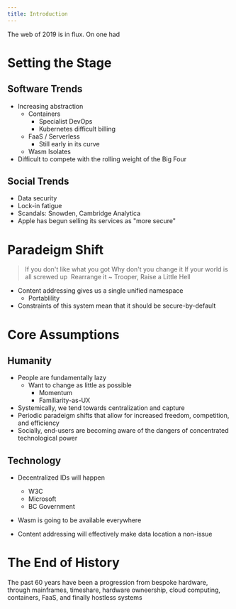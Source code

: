 ```yaml
---
title: Introduction
---
```


The web of 2019 is in flux. On one had

# Setting the Stage

## Software Trends

* Increasing abstraction
  * Containers
    * Specialist DevOps
    * Kubernetes difficult billing
  * FaaS / Serverless
    * Still early in its curve
  * Wasm Isolates
* Difficult to compete with the rolling weight of the Big Four

## Social Trends

* Data security
* Lock-in fatigue
* Scandals: Snowden, Cambridge Analytica
* Apple has begun selling its services as "more secure"

# Paradeigm Shift

> If you don't like what you got Why don't you change it
> If your world is all screwed up 
> Rearrange it
> ~ Trooper, Raise a Little Hell

* Content addressing gives us a single unified namespace
  * Portablility
* Constraints of this system mean that it should be secure-by-default

# Core Assumptions

## Humanity

* People are fundamentally lazy
  * Want to change as little as possible
    * Momentum
    * Familiarity-as-UX
* Systemically, we tend towards centralization and capture
* Periodic paradeigm shifts that allow for increased freedom, competition, and efficiency
* Socially, end-users are becoming aware of the dangers of concentrated technological power

## Technology

* Decentralized IDs will happen
  * W3C
  * Microsoft
  * BC Government
* Wasm is going to be available everywhere

* Content addressing will effectively make data location a non-issue

# The End of History

The past 60 years have been a progression from bespoke hardware, through mainframes, timeshare, hardware owneership, cloud computing, containers, FaaS, and finally hostless systems
